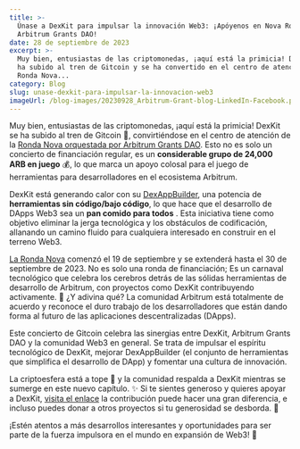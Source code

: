 ```yaml
---
title: >-
  Únase a DexKit para impulsar la innovación Web3: ¡Apóyenos en Nova Round by
  Arbitrum Grants DAO!
date: 28 de septiembre de 2023
excerpt: >-
  Muy bien, entusiastas de las criptomonedas, ¡aquí está la primicia! DexKit se
  ha subido al tren de Gitcoin y se ha convertido en el centro de atención de la
  Ronda Nova...
category: Blog
slug: unase-dexkit-para-impulsar-la-innovacion-web3
imageUrl: /blog-images/20230928_Arbitrum-Grant-blog-LinkedIn-Facebook.png
---
```

Muy bien, entusiastas de las criptomonedas, ¡aquí está la primicia! DexKit se ha subido al tren de Gitcoin 🚂, convirtiéndose en el centro de atención de la [Ronda Nova orquestada por Arbitrum Grants DAO](https://twitter.com/ArbitrumGrants/status/1706746479736426855). Esto no es solo un concierto de financiación regular, es un **considerable grupo de 24,000 ARB en juego** 💰, lo que marca un apoyo colosal para el juego de herramientas para desarrolladores en el ecosistema Arbitrum.

DexKit está generando calor con su [DexAppBuilder](https://dexappbuilder.dexkit.com), una potencia de **herramientas sin código/bajo código**, lo que hace que el desarrollo de DApps Web3 sea un **pan comido para todos** . Esta iniciativa tiene como objetivo eliminar la jerga tecnológica y los obstáculos de codificación, allanando un camino fluido para cualquiera interesado en construir en el terreno Web3.

[La Ronda Nova](https://explorer.gitcoin.co/#/round/42161/0x1d16f0eedf8ced25f288056ddcbb653d0f0451ad) comenzó el 19 de septiembre y se extenderá hasta el 30 de septiembre de 2023. No es solo una ronda de financiación; Es un carnaval tecnológico que celebra los cerebros detrás de las sólidas herramientas de desarrollo de Arbitrum, con proyectos como DexKit contribuyendo activamente. 🎉 ¿Y adivina qué? La comunidad Arbitrum está totalmente de acuerdo y reconoce el duro trabajo de los desarrolladores que están dando forma al futuro de las aplicaciones descentralizadas (DApps).

Este concierto de Gitcoin celebra las sinergias entre DexKit, Arbitrum Grants DAO y la comunidad Web3 en general. Se trata de impulsar el espíritu tecnológico de DexKit, mejorar DexAppBuilder (el conjunto de herramientas que simplifica el desarrollo de DApp) y fomentar una cultura de innovación.

La criptoesfera está a tope 🐝 y la comunidad respalda a DexKit mientras se sumerge en este nuevo capítulo. ✨ Si te sientes generoso y quieres apoyar a DexKit, [visita el enlace](https://explorer.gitcoin.co/#/round/42161/0x1d16f0eedf8ced25f288056ddcbb653d0f0451ad/0x1d16f0eedf8ced25f288056ddcbb653d0f0451ad-11) la contribución puede hacer una gran diferencia, e incluso puedes donar a otros proyectos si tu generosidad se desborda. 💜

¡Estén atentos a más desarrollos interesantes y oportunidades para ser parte de la fuerza impulsora en el mundo en expansión de Web3! 🔔
